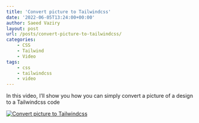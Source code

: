 ```yaml
---
title: 'Convert picture to Tailwindcss'
date: '2022-06-05T13:24:00+00:00'
author: Saeed Vaziry
layout: post
url: /posts/convert-picture-to-tailwindcss/
categories:
    - CSS
    - Tailwind
    - Video
tags:
    - css
    - tailwindcss
    - video
---
```


In this video, I’ll show you how you can simply convert a picture of a design to a Tailwindcss code

[![Convert picture to Tailwindcss](https://img.youtube.com/vi/Q9kkJyAYWVw/0.jpg)](https://www.youtube.com/embed/Q9kkJyAYWVw)